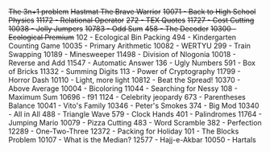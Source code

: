 ~~The 3n+1 problem~~
~~Hastmat The Brave Warrior~~
~~10071 - Back to High School Physics~~
~~11172 - Relational Operator~~
~~272 - TEX Quotes~~
~~11727 - Cost Cutting~~
~~10038 - Jolly Jumpers~~
~~10783 - Odd Sum~~
~~458 - The Decoder~~
~~10300 - Ecological Premium~~
102 - Ecological Bin Packing
494 - Kindergarten Counting Game
10035 - Primary Arithmetic
10082 - WERTYU
299 - Train Swapping
10189 - Minesweeper
11498 - Division of Nlogonia
10018 - Reverse and Add
11547 - Automatic Answer
136 - Ugly Numbers
591 - Box of Bricks
11332 - Summing Digits
113 - Power of Cryptography
11799 - Horror Dash
10110 - Light, more light
10812 - Beat the Spread!
10370 - Above Average
10004 - Bicoloring
11044 - Searching for Nessy
108 - Maximum Sum
10696 - f91
1124 - Celebrity jeopardy
673 - Parentheses Balance
10041 - Vito's Family
10346 - Peter's Smokes
374 - Big Mod
10340 - All in All
488 - Triangle Wave
579 - Clock Hands
401 - Palindromes
11764 - Jumping Mario
10079 - Pizza Cutting
483 - Word Scramble
382 - Perfection
12289 - One-Two-Three
12372 - Packing for Holiday
101 - The Blocks Problem
10107 - What is the Median?
12577 - Hajj-e-Akbar
10050 - Hartals